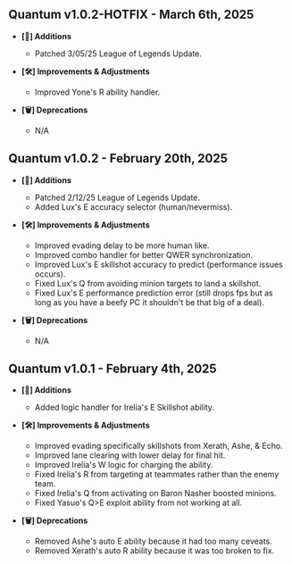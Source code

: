 ## Quantum v1.0.2-HOTFIX - March 6th, 2025

- **[🚀] Additions**
  - Patched 3/05/25 League of Legends Update.

- **[🛠️] Improvements & Adjustments**
  - Improved Yone's R ability handler.

- **[🗑️] Deprecations**
  - N/A

## Quantum v1.0.2 - February 20th, 2025

- **[🚀] Additions**
  - Patched 2/12/25 League of Legends Update.
  - Added Lux's E accuracy selector (human/nevermiss).

- **[🛠️] Improvements & Adjustments**
  - Improved evading delay to be more human like.
  - Improved combo handler for better QWER synchronization.
  - Improved Lux's E skillshot accuracy to predict (performance issues occurs).
  - Fixed Lux's Q from avoiding minion targets to land a skillshot.
  - Fixed Lux's E performance prediction error (still drops fps but as long as you have a beefy PC it shouldn't be that big of a deal).

- **[🗑️] Deprecations**
  - N/A

## Quantum v1.0.1 - February 4th, 2025

- **[🚀] Additions**
  - Added logic handler for Irelia's E Skillshot ability.

- **[🛠️] Improvements & Adjustments**
  - Improved evading specifically skillshots from Xerath, Ashe, & Echo.
  - Improved lane clearing with lower delay for final hit.
  - Improved Irelia's W logic for charging the ability.
  - Fixed Irelia's R from targeting at teammates rather than the enemy team.
  - Fixed Irelia's Q from activating on Baron Nasher boosted minions.
  - Fixed Yasuo's Q>E exploit ability from not working at all.

- **[🗑️] Deprecations**
  - Removed Ashe's auto E ability because it had too many ceveats.
  - Removed Xerath's auto R ability because it was too broken to fix.
